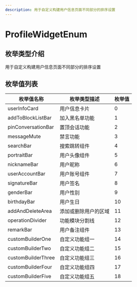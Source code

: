 ```yaml
---
description: 用于自定义构建用户信息页面不同部分的排序设置
---
```


# ProfileWidgetEnum

## 枚举类型介绍

用于自定义构建用户信息页面不同部分的排序设置

## 枚举值列表

| 枚举值名称              | 枚举类型描述     | 枚举值 |
| ------------------ | ---------- | --- |
| userInfoCard       | 用户信息卡片     | 0   |
| addToBlockListBar  | 加入黑名单功能    | 1   |
| pinConversationBar | 置顶会话功能     | 2   |
| messageMute        | 禁言功能       | 3   |
| searchBar          | 搜索跳转组件     | 4   |
| portraitBar        | 用户头像组件     | 5   |
| nicknameBar        | 用户昵称       | 6   |
| userAccountBar     | 用户账号组件     | 7   |
| signatureBar       | 用户签名       | 8   |
| genderBar          | 用户性别       | 9   |
| birthdayBar        | 用户生日       | 10  |
| addAndDeleteArea   | 添加或删除用户的区域 | 11  |
| operationDivider   | 功能模块分割线    | 12  |
| remarkBar          | 用户备注组件     | 13  |
| customBuilderOne   | 自定义功能组一    | 14  |
| customBuilderTwo   | 自定义功能组二    | 15  |
| customBuilderThree | 自定义功能组三    | 16  |
| customBuilderFour  | 自定义功能组四    | 17  |
| customBuilderFive  | 自定义功能组五    | 18  |

